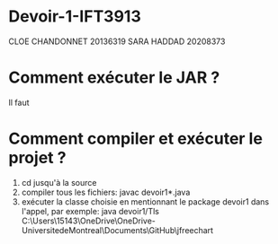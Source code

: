 # Devoir-1-IFT3913
CLOE CHANDONNET  20136319
SARA HADDAD 20208373

# Comment exécuter le JAR ?
Il faut 

# Comment compiler et exécuter le projet ?
1. cd jusqu'à la source
2. compiler tous les fichiers:
       javac devoir1\*.java
3. exécuter la classe choisie en mentionnant le package devoir1 dans l'appel, par exemple:
       java devoir1/Tls C:\Users\15143\OneDrive\OneDrive-UniversitedeMontreal\Documents\GitHub\jfreechart
